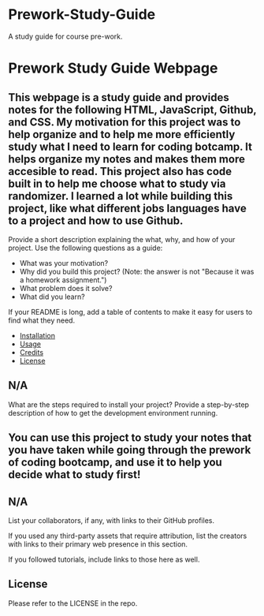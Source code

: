 # Prework-Study-Guide
A study guide for course pre-work.
# Prework Study Guide Webpage

## This webpage is a study guide and provides notes for the following HTML, JavaScript, Github, and CSS. My motivation for this project was to help organize and to help me more efficiently study what I need to learn for coding botcamp. It helps organize my notes and makes them more accesible to read. This project also has code built in to help me choose what to study via randomizer. I learned a lot while building this project, like what different jobs languages have to a project and how to use Github.

Provide a short description explaining the what, why, and how of your project. Use the following questions as a guide:

- What was your motivation?
- Why did you build this project? (Note: the answer is not "Because it was a homework assignment.")
- What problem does it solve?
- What did you learn?


If your README is long, add a table of contents to make it easy for users to find what they need.

- [Installation](#installation)
- [Usage](#usage)
- [Credits](#credits)
- [License](#license)

## N/A

What are the steps required to install your project? Provide a step-by-step description of how to get the development environment running.

## You can use this project to study your notes that you have taken while going through the prework of coding bootcamp, and use it to help you decide what to study first!


## N/A

List your collaborators, if any, with links to their GitHub profiles.

If you used any third-party assets that require attribution, list the creators with links to their primary web presence in this section.

If you followed tutorials, include links to those here as well.

## License

Please refer to the LICENSE in the repo.